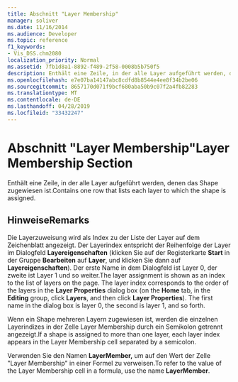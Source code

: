 ```yaml
---
title: Abschnitt "Layer Membership"
manager: soliver
ms.date: 11/16/2014
ms.audience: Developer
ms.topic: reference
f1_keywords:
- Vis_DSS.chm2080
localization_priority: Normal
ms.assetid: 7fb1d8a1-8892-f489-2f58-0008b5b750f5
description: Enthält eine Zeile, in der alle Layer aufgeführt werden, denen das Shape zugewiesen ist.
ms.openlocfilehash: e7e07ba14147abc8cdfd8b8544e4ee8f34b2be06
ms.sourcegitcommit: 8657170d071f9bcf680aba50b9c07f2a4fb82283
ms.translationtype: MT
ms.contentlocale: de-DE
ms.lasthandoff: 04/28/2019
ms.locfileid: "33432247"
---
```

# <a name="layer-membership-section"></a><span data-ttu-id="5ecf3-103">Abschnitt "Layer Membership"</span><span class="sxs-lookup"><span data-stu-id="5ecf3-103">Layer Membership Section</span></span>

<span data-ttu-id="5ecf3-104">Enthält eine Zeile, in der alle Layer aufgeführt werden, denen das Shape zugewiesen ist.</span><span class="sxs-lookup"><span data-stu-id="5ecf3-104">Contains one row that lists each layer to which the shape is assigned.</span></span>
  
## <a name="remarks"></a><span data-ttu-id="5ecf3-105">Hinweise</span><span class="sxs-lookup"><span data-stu-id="5ecf3-105">Remarks</span></span>

<span data-ttu-id="5ecf3-p101">Die Layerzuweisung wird als Index zu der Liste der Layer auf dem Zeichenblatt angezeigt. Der Layerindex entspricht der Reihenfolge der Layer im Dialogfeld **Layereigenschaften** (klicken Sie auf der Registerkarte **Start** in der Gruppe **Bearbeiten** auf **Layer**, und klicken Sie dann auf **Layereigenschaften**). Der erste Name in dem Dialogfeld ist Layer 0, der zweite ist Layer 1 und so weiter.</span><span class="sxs-lookup"><span data-stu-id="5ecf3-p101">The layer assignment is shown as an index to the list of layers on the page. The layer index corresponds to the order of the layers in the **Layer Properties** dialog box (on the **Home** tab, in the **Editing** group, click **Layers**, and then click **Layer Properties**). The first name in the dialog box is layer 0, the second is layer 1, and so forth.</span></span>
  
<span data-ttu-id="5ecf3-109">Wenn ein Shape mehreren Layern zugewiesen ist, werden die einzelnen Layerindizes in der Zelle Layer Membership durch ein Semikolon getrennt angezeigt.</span><span class="sxs-lookup"><span data-stu-id="5ecf3-109">If a shape is assigned to more than one layer, each layer index appears in the Layer Membership cell separated by a semicolon.</span></span>
  
<span data-ttu-id="5ecf3-110">Verwenden Sie den Namen **LayerMember,** um auf den Wert der Zelle "Layer Membership" in einer Formel zu verweisen.</span><span class="sxs-lookup"><span data-stu-id="5ecf3-110">To refer to the value of the Layer Membership cell in a formula, use the name **LayerMember**.</span></span>
  

